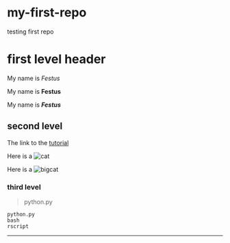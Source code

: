 # my-first-repo
testing first repo

# first level header

My name is *Festus*

My name is **Festus**

My name is **_Festus_**

## second level
The link to the [tutorial](https://docs.google.com/presentation/d/1NVHLHiL-tw-3e5KYFY-N_ISjWgGHIs45eAypEUep_hU/edit#slide=id.g1088c5b110_0_149)

Here is  a ![cat](https://i.pinimg.com/originals/e4/27/55/e427556aa518c002db39e9d2b1fa5649.jpg)

Here is a ![bigcat](https://bigcatrescue.org/wp-content/uploads/2019/04/56564578_10156015565656957_2387756144446668800_n.jpg)


### third level

> python.py

```
python.py
bash 
rscript
```

------
